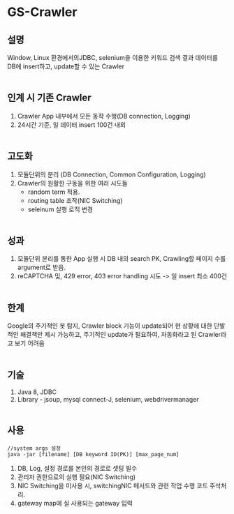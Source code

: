 # GS-Crawler

## 설명
Window, Linux 환경에서의JDBC, selenium을 이용한 키워드 검색 결과 데이터를 DB에 insert하고, update할 수 있는 Crawler
<br><br>

## 인계 시 기존 Crawler
1. Crawler App 내부에서 모든 동작 수행(DB connection, Logging)
2. 24시간 기준, 일 데이터 insert 100건 내외
<br><br>

## 고도화
1. 모듈단위의 분리 (DB Connection, Common Configuration, Logging)
2. Crawler의 원활한 구동을 위한 여러 시도들
   - random term 적용.
   - routing table 조작(NIC Switching)
   - seleinum 실행 로직 변경
<br><br>

## 성과
1. 모듈단위 분리를 통한 App 실행 시 DB 내의 search PK, Crawling할 페이지 수를 argument로 받음.
2. reCAPTCHA 및, 429 error, 403 error handling 시도 -> 일 insert 최소 400건
<br><br>

## 한계
Google의 주기적인 봇 탐지, Crawler block 기능이 update되어 현 상황에 대한 단발적인 해결책만 제시 가능하고, 주기적인 update가 필요하여, 자동화라고 된 Crawler라고 보기 어려움
<br><br>

## 기술
1. Java 8, JDBC
2. Library - jsoup, mysql connect-J, selenium, webdrivermanager
<br><br>

## 사용

```
//system args 설정
java -jar [filename] [DB keyword ID(PK)] [max_page_num]
```
1. DB, Log, 설정 경로를 본인의 경로로 셋팅 필수
2. 관리자 권한으로의 실행 필요(NIC Switching)
3. NIC Switching을 미사용 시, switchingNIC 메서드와 관련 작업 수행 코드 주석처리.
4. gateway map에 실 사용되는 gateway 입력

